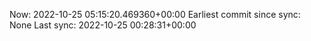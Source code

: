 Now: 2022-10-25 05:15:20.469360+00:00 Earliest commit since sync: None Last sync: 2022-10-25 00:28:31+00:00
